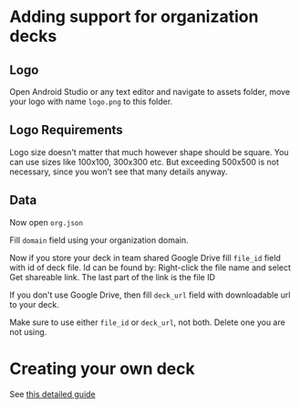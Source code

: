 

# Adding support for organization decks

## Logo
Open Android Studio or any text editor and navigate to assets folder, move your logo with name `logo.png` to this folder.

## Logo Requirements

Logo size doesn't matter that much however shape should be square. You can use sizes like 100x100, 300x300 etc. But exceeding 500x500 is not necessary, since you won't see that many details anyway.


## Data
Now open `org.json`

Fill `domain` field using your organization domain.

Now if you store your deck in team shared Google Drive fill `file_id` field with id of deck file. Id can be found by: Right-click the file name and select Get shareable link. The last part of the link is the file ID

If you don't use Google Drive, then fill `deck_url` field with downloadable url to your deck.

Make sure to use either `file_id` or `deck_url`, not both. Delete one you are not using.

# Creating your own deck 

See [this detailed guide](https://github.com/flabbet/WhoIsWho-Game/wiki/Creating-your-own-deck)
